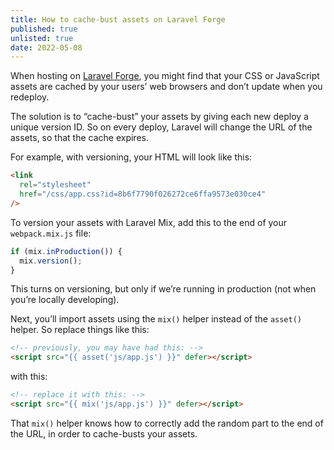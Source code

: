 ```yaml
---
title: How to cache-bust assets on Laravel Forge
published: true
unlisted: true
date: 2022-05-08
---
```


When hosting on [Laravel Forge](https://forge.laravel.com), you might find that your CSS or JavaScript assets are cached by your users’ web browsers and don’t update when you redeploy.

The solution is to “cache-bust” your assets by giving each new deploy a unique version ID. So on every deploy, Laravel will change the URL of the assets, so that the cache expires.

For example, with versioning, your HTML will look like this:

```html
<link
  rel="stylesheet"
  href="/css/app.css?id=8b6f7790f026272ce6ffa9573e030ce4"
/>
```

To version your assets with Laravel Mix, add this to the end of your `webpack.mix.js` file:

```js
if (mix.inProduction()) {
  mix.version();
}
```

This turns on versioning, but only if we’re running in production (not when you’re locally developing).

Next, you’ll import assets using the `mix()` helper instead of the `asset()` helper. So replace things like this:

```html
<!-- previously, you may have had this: -->
<script src="{{ asset('js/app.js') }}" defer></script>
```

with this:

```html
<!-- replace it with this: -->
<script src="{{ mix('js/app.js') }}" defer></script>
```

That `mix()` helper knows how to correctly add the random part to the end of the URL, in order to cache-busts your assets.
